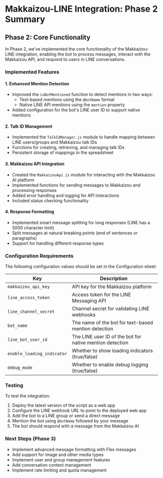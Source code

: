 # Makkaizou-LINE Integration: Phase 2 Summary

## Phase 2: Core Functionality

In Phase 2, we've implemented the core functionality of the Makkaizou-LINE integration, enabling the bot to process messages, interact with the Makkaizou API, and respond to users in LINE conversations.

### Implemented Features

#### 1. Enhanced Mention Detection

- Improved the `isBotMentioned` function to detect mentions in two ways:
  - Text-based mentions using the `@botName` format
  - Native LINE API mentions using the `mention` property
- Added configuration for the bot's LINE user ID to support native mentions

#### 2. Talk ID Management

- Implemented the `TalkIdManager.js` module to handle mapping between LINE users/groups and Makkaizou talk IDs
- Functions for creating, retrieving, and managing talk IDs
- Persistent storage of mappings in the spreadsheet

#### 3. Makkaizou API Integration

- Created the `MakkaizouApi.js` module for interacting with the Makkaizou AI platform
- Implemented functions for sending messages to Makkaizou and processing responses
- Added error handling and logging for API interactions
- Included status checking functionality

#### 4. Response Formatting

- Implemented smart message splitting for long responses (LINE has a 5000 character limit)
- Split messages at natural breaking points (end of sentences or paragraphs)
- Support for handling different response types

### Configuration Requirements

The following configuration values should be set in the Configuration sheet:

| Key | Description |
|-----|-------------|
| `makkaizou_api_key` | API key for the Makkaizou platform |
| `line_access_token` | Access token for the LINE Messaging API |
| `line_channel_secret` | Channel secret for validating LINE webhooks |
| `bot_name` | The name of the bot for text-based mention detection |
| `line_bot_user_id` | The LINE user ID of the bot for native mention detection |
| `enable_loading_indicator` | Whether to show loading indicators (true/false) |
| `debug_mode` | Whether to enable debug logging (true/false) |

### Testing

To test the integration:

1. Deploy the latest version of the script as a web app
2. Configure the LINE webhook URL to point to the deployed web app
3. Add the bot to a LINE group or send a direct message
4. Mention the bot using `@botName` followed by your message
5. The bot should respond with a message from the Makkaizou AI

### Next Steps (Phase 3)

- Implement advanced message formatting with Flex messages
- Add support for image and other media types
- Implement user and group management features
- Add conversation context management
- Implement rate limiting and quota management